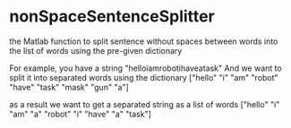 # nonSpaceSentenceSplitter
the Matlab function to split sentence without spaces between words into the list of words using the pre-given dictionary

For example, you have a string "helloiamrobotihaveatask"
And we want to split it into separated words using the dictionary ["hello" "i" "am" "robot" "have" "task" "mask" "gun" "a"]

as a result we want to get a separated string as a list of words ["hello" "i" "am" "a" "robot" "i" "have" "a" "task"]
